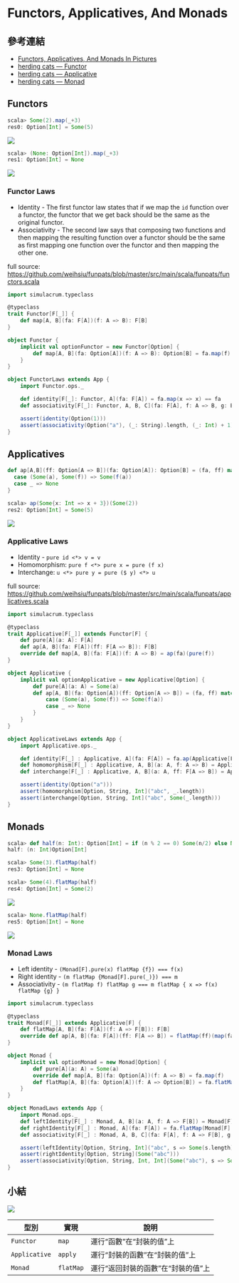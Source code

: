 # Functors, Applicatives, And Monads

## 參考連結
- [Functors, Applicatives, And Monads In Pictures](http://adit.io/posts/2013-04-17-functors,_applicatives,_and_monads_in_pictures.html)
- [herding cats — Functor](http://eed3si9n.com/herding-cats/Functor.html)
- [herding cats — Applicative](http://eed3si9n.com/herding-cats/Applicative.html)
- [herding cats — Monad](http://eed3si9n.com/herding-cats/Monad.html)

## Functors
```scala
scala> Some(2).map(_+3)
res0: Option[Int] = Some(5)
```
![](http://adit.io/imgs/functors/fmap_just.png)

```scala
scala> (None: Option[Int]).map(_+3)
res1: Option[Int] = None
```
![](http://adit.io/imgs/functors/fmap_nothing.png)

### Functor Laws
- Identity - The first functor law states that if we map the `id` function over a functor, the functor that we get back should be the same as the original functor.
- Associativity - The second law says that composing two functions and then mapping the resulting function over a functor should be the same as first mapping one function over the functor and then mapping the other one.

full source: https://github.com/weihsiu/funpats/blob/master/src/main/scala/funpats/functors.scala
```scala
import simulacrum.typeclass

@typeclass
trait Functor[F[_]] {
    def map[A, B](fa: F[A])(f: A => B): F[B]
}

object Functor {
    implicit val optionFunctor = new Functor[Option] {
        def map[A, B](fa: Option[A])(f: A => B): Option[B] = fa.map(f)
    }
}

object FunctorLaws extends App {
    import Functor.ops._

    def identity[F[_]: Functor, A](fa: F[A]) = fa.map(x => x) == fa
    def associativity[F[_]: Functor, A, B, C](fa: F[A], f: A => B, g: B => C) = fa.map(f).map(g) == fa.map(f andThen g)

    assert(identity(Option(1)))
    assert(associativity(Option("a"), (_: String).length, (_: Int) + 1))
}
```

## Applicatives
```scala
def ap[A,B](ff: Option[A => B])(fa: Option[A]): Option[B] = (fa, ff) match {
  case (Some(a), Some(f)) => Some(f(a))
  case _ => None
}

scala> ap(Some{x: Int => x + 3})(Some(2))
res2: Option[Int] = Some(5)
```
![](http://adit.io/imgs/functors/applicative_just.png)

### Applicative Laws
- Identity - `pure id <*> v = v`
- Homomorphism: `pure f <*> pure x = pure (f x)`
- Interchange: `u <*> pure y = pure ($ y) <*> u`

full source: https://github.com/weihsiu/funpats/blob/master/src/main/scala/funpats/applicatives.scala
```scala
import simulacrum.typeclass

@typeclass
trait Applicative[F[_]] extends Functor[F] {
    def pure[A](a: A): F[A]
    def ap[A, B](fa: F[A])(ff: F[A => B]): F[B]
    override def map[A, B](fa: F[A])(f: A => B) = ap(fa)(pure(f))
}

object Applicative {
    implicit val optionApplicative = new Applicative[Option] {
        def pure[A](a: A) = Some(a)
        def ap[A, B](fa: Option[A])(ff: Option[A => B]) = (fa, ff) match {
            case (Some(a), Some(f)) => Some(f(a))
            case _ => None
        }
    }
}

object ApplicativeLaws extends App {
    import Applicative.ops._

    def identity[F[_] : Applicative, A](fa: F[A]) = fa.ap(Applicative[F].pure((x: A) => x)) == fa
    def homomorphism[F[_] : Applicative, A, B](a: A, f: A => B) = Applicative[F].pure(a).ap(Applicative[F].pure(f)) == Applicative[F].pure(f(a))
    def interchange[F[_] : Applicative, A, B](a: A, ff: F[A => B]) = Applicative[F].pure(a).ap(ff) == ff.ap(Applicative[F].pure((f: A => B) => f(a)))

    assert(identity(Option("a")))
    assert(homomorphism[Option, String, Int]("abc", _.length))
    assert(interchange[Option, String, Int]("abc", Some(_.length)))
}
```

## Monads
```scala
scala> def half(n: Int): Option[Int] = if (n % 2 == 0) Some(n/2) else None
half: (n: Int)Option[Int]

scala> Some(3).flatMap(half)
res3: Option[Int] = None

scala> Some(4).flatMap(half)
res4: Option[Int] = Some(2)
```
![](http://adit.io/imgs/functors/monad_just.png)

```scala
scala> None.flatMap(half)
res5: Option[Int] = None
```
![](http://adit.io/imgs/functors/monad_nothing.png)

### Monad Laws
- Left identity - `(Monad[F].pure(x) flatMap {f}) === f(x)`
- Right identity - `(m flatMap {Monad[F].pure(_)}) === m`
- Associativity - `(m flatMap f) flatMap g === m flatMap { x => f(x) flatMap {g} }`

```scala
import simulacrum.typeclass

@typeclass
trait Monad[F[_]] extends Applicative[F] {
    def flatMap[A, B](fa: F[A])(f: A => F[B]): F[B]
    override def ap[A, B](fa: F[A])(ff: F[A => B]) = flatMap(ff)(map(fa)(_))
}

object Monad {
    implicit val optionMonad = new Monad[Option] {
        def pure[A](a: A) = Some(a)
        override def map[A, B](fa: Option[A])(f: A => B) = fa.map(f)
        def flatMap[A, B](fa: Option[A])(f: A => Option[B]) = fa.flatMap(f)
    }
}

object MonadLaws extends App {
    import Monad.ops._
    def leftIdentity[F[_] : Monad, A, B](a: A, f: A => F[B]) = Monad[F].pure(a).flatMap(f(_)) == f(a)
    def rightIdentity[F[_] : Monad, A](fa: F[A]) = fa.flatMap(Monad[F].pure(_)) == fa
    def associativity[F[_] : Monad, A, B, C](fa: F[A], f: A => F[B], g: B => F[C]) = fa.flatMap(f).flatMap(g) == fa.flatMap(f(_).flatMap(g))

    assert(leftIdentity[Option, String, Int]("abc", s => Some(s.length)))
    assert(rightIdentity[Option, String](Some("abc")))
    assert(associativity[Option, String, Int, Int](Some("abc"), s => Some(s.length), x => Some(x + 1)))
}
```

## 小結
![](http://adit.io/imgs/functors/recap.png)

型別 | 實現 | 說明 
-----|------|------
`Functor` | `map` | 運行“函數”在“封裝的值”上
`Applicative` | `apply` | 運行“封裝的函數”在“封裝的值”上
`Monad` | `flatMap` | 運行“返回封裝的函數”在“封裝的值”上
